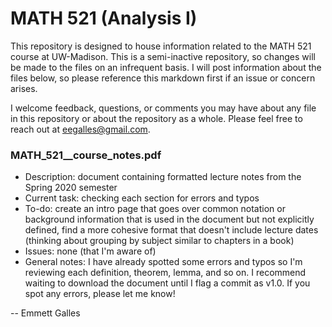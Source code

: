 # MATH 521 (Analysis I)

This repository is designed to house information related to the MATH 521 course at UW-Madison. This is a semi-inactive repository, so changes will be made to the files on an infrequent basis. I will post information about the files below, so please reference this markdown first if an issue or concern arises.

I welcome feedback, questions, or comments you may have about any file in this repository or about the repository as a whole. Please feel free to reach out at eegalles@gmail.com. 

### MATH_521__course_notes.pdf

  - Description: document containing formatted lecture notes from the Spring 2020 semester
  - Current task: checking each section for errors and typos
  - To-do: create an intro page that goes over common notation or background information that is used in the document but not explicitly defined, find a more cohesive format that doesn't include lecture dates (thinking about grouping by subject similar to chapters in a book)
  - Issues: none (that I'm aware of)
  - General notes: I have already spotted some errors and typos so I'm reviewing each definition, theorem, lemma, and so on. I recommend waiting to download the document until I flag a commit as v1.0. If you spot any errors, please let me know!

-- Emmett Galles